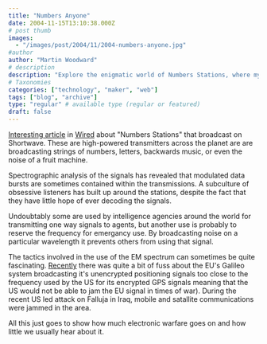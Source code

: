 ```yaml
---
title: "Numbers Anyone"
date: 2004-11-15T13:10:38.000Z
# post thumb
images:
  - "/images/post/2004/11/2004-numbers-anyone.jpg"
#author
author: "Martin Woodward"
# description
description: "Explore the enigmatic world of Numbers Stations, where mysterious broadcasts hint at espionage, emergency tactics, and electronic warfare."
# Taxonomies
categories: ["technology", "maker", "web"]
tags: ["blog", "archive"]
type: "regular" # available type (regular or featured)
draft: false
---
```


[Interesting article](http://www.wired.com/news/technology/0,1282,65698,00.html) in [Wired](http://www.wired.com/) about "Numbers Stations" that broadcast on Shortwave. These are high-powered transmitters across the planet are are broadcasting strings of numbers, letters, backwards music, or even the noise of a fruit machine.

Spectrographic analysis of the signals has revealed that modulated data bursts are sometimes contained within the transmissions. A subculture of obsessive listeners has built up around the stations, despite the fact that they have little hope of ever decoding the signals.

Undoubtably some are used by intelligence agencies around the world for transmitting one way signals to agents, but another use is probably to reserve the frequency for emergancy use. By broadcasting noise on a particular wavelength it prevents others from using that signal.

The tactics involved in the use of the EM spectrum can sometimes be quite fascinating. [Recently](http://news.bbc.co.uk/1/hi/sci/tech/1893022.stm) there was quite a bit of fuss about the EU's Galileo system broadcasting it's unencrypted positioning signals too close to the frequency used by the US for its encrypted GPS signals meaning that the US would not be able to jam the EU signal in times of war). During the recent US led attack on Falluja in Iraq, mobile and satallite communications were jammed in the area.

All this just goes to show how much electronic warfare goes on and how little we usually hear about it.
